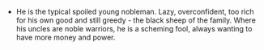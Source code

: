 - He is the typical spoiled young nobleman. Lazy, overconfident, too rich for his own good and still greedy - the black sheep of the family. Where his uncles are noble warriors, he is a scheming fool, always wanting to have more money and power.

